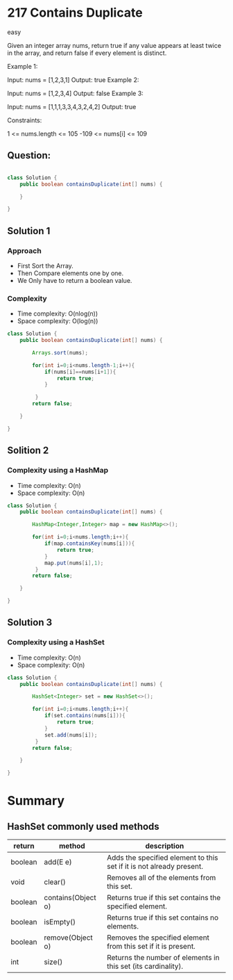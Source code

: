 # 217 Contains Duplicate

easy

Given an integer array nums, return true if any value appears at least twice in the array, and return false if every element is distinct.

Example 1:

Input: nums = [1,2,3,1]
Output: true
Example 2:

Input: nums = [1,2,3,4]
Output: false
Example 3:

Input: nums = [1,1,1,3,3,4,3,2,4,2]
Output: true

Constraints:

1 <= nums.length <= 105
-109 <= nums[i] <= 109

## Question:

```Java

class Solution {
    public boolean containsDuplicate(int[] nums) {

    }

}
```

## Solution 1

### Approach

- First Sort the Array.
- Then Compare elements one by one.
- We Only have to return a boolean value.

### Complexity

- Time complexity: O(nlog(n))
- Space complexity: O(log(n))

```Java
class Solution {
    public boolean containsDuplicate(int[] nums) {

        Arrays.sort(nums);

        for(int i=0;i<nums.length-1;i++){
            if(nums[i]==nums[i+1]){
                return true;
            }

         }
        return false;

    }

}
```

## Solition 2

### Complexity using a HashMap

- Time complexity: O(n)
- Space complexity: O(n)

```Java
class Solution {
    public boolean containsDuplicate(int[] nums) {

        HashMap<Integer,Integer> map = new HashMap<>();

        for(int i=0;i<nums.length;i++){
            if(map.containsKey(nums[i])){
                return true;
            }
            map.put(nums[i],1);
         }
        return false;

    }

}
```

## Solution 3

### Complexity using a HashSet

- Time complexity: O(n)
- Space complexity: O(n)

```Java
class Solution {
    public boolean containsDuplicate(int[] nums) {

        HashSet<Integer> set = new HashSet<>();

        for(int i=0;i<nums.length;i++){
            if(set.contains(nums[i])){
                return true;
            }
            set.add(nums[i]);
         }
        return false;

    }

}
```

# Summary

## HashSet commonly used methods

| return  | method             | description                                                          |
| ------- | ------------------ | -------------------------------------------------------------------- |
| boolean | add(E e)           | Adds the specified element to this set if it is not already present. |
| void    | clear()            | Removes all of the elements from this set.                           |
| boolean | contains(Object o) | Returns true if this set contains the specified element.             |
| boolean | isEmpty()          | Returns true if this set contains no elements.                       |
| boolean | remove(Object o)   | Removes the specified element from this set if it is present.        |
| int     | size()             | Returns the number of elements in this set (its cardinality).        |
